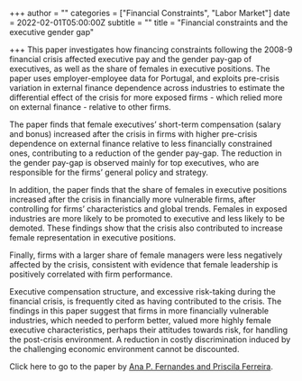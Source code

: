 +++
author = ""
categories = ["Financial Constraints", "Labor Market"]
date = 2022-02-01T05:00:00Z
subtitle = ""
title = "Financial constraints and the executive gender gap"

+++
This paper investigates how financing constraints following the 2008-9 financial crisis affected executive pay and the gender pay-gap of executives, as well as the share of females in executive positions. The paper uses employer-employee data for Portugal, and exploits pre-crisis variation in external finance dependence across industries to estimate the differential effect of the crisis for more exposed firms - which relied more on external finance - relative to other firms.

The paper finds that female executives’ short-term compensation (salary and bonus) increased after the crisis in firms with higher pre-crisis dependence on external finance relative to less financially constrained ones, contributing to a reduction of the gender pay-gap. The reduction in the gender pay-gap is observed mainly for top executives, who are responsible for the firms’ general policy and strategy.

In addition, the paper finds that the share of females in executive positions increased after the crisis in financially more vulnerable firms, after controlling for firms’ characteristics and global trends. Females in exposed industries are more likely to be promoted to executive and less likely to be demoted. These findings show that the crisis also contributed to increase female representation in executive positions.

Finally, firms with a larger share of female managers were less negatively affected by the crisis, consistent with evidence that female leadership is positively correlated with firm performance.

Executive compensation structure, and excessive risk-taking during the financial crisis, is frequently cited as having contributed to the crisis. The findings in this paper suggest that firms in more financially vulnerable industries, which needed to perform better, valued more highly female executive characteristics, perhaps their attitudes towards risk, for handling the post-crisis environment. A reduction in costly discrimination induced by the challenging economic environment cannot be discounted.

Click here to go to the paper by [Ana P. Fernandes and Priscila Ferreira](https://www.sciencedirect.com/science/article/abs/pii/S016726812100439X?via%3Dihub).